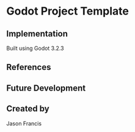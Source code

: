 # Godot Project Template

## Implementation
Built using Godot 3.2.3

## References

## Future Development

## Created by 
Jason Francis